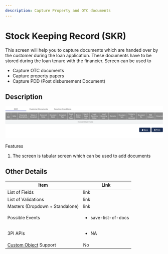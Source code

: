 ```yaml
---
description: Capture Property and OTC documents
---
```


# Stock Keeping Record (SKR)

This screen will help you to capture documents which are handed over by the customer during the loan application. These documents have to be stored during the loan tenure with the financier. Screen can be used to

* Capture OTC documents
* Capture property papers
* Capture PDD (Post disbursement Document)

## Description

![](<../../.gitbook/assets/image (140).png>)

Features

1. The screen is tabular screen which can be used to add documents

## **Other Details**

| **Item**                                                                                                   | **Link**                            |
| ---------------------------------------------------------------------------------------------------------- | ----------------------------------- |
| List of Fields                                                                                             | link                                |
| List of Validations                                                                                        | link                                |
| Masters (Dropdown + Standalone)                                                                            | link                                |
| Possible Events                                                                                            | <ul><li>save-list-of-docs</li></ul> |
| 3PI APIs                                                                                                   | <ul><li>NA</li></ul>                |
| [Custom Object](../../for-admins/product-level/custom-objects.md#process-to-create-custom-objects) Support | No                                  |
